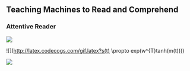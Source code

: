 ## Teaching Machines to Read and Comprehend

### Attentive Reader

![](http://latex.codecogs.com/gif.latex?m(t)=W_{am}h_a(t)+W_{qm}o_q)

![](http://latex.codecogs.com/gif.latex?s(t) \propto exp(w^{T}tanh(m(t))))

![](http://latex.codecogs.com/gif.latex?\overline(h_a(t))=h_a(t)s(t))



